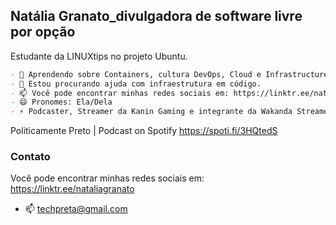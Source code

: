 ## Natália Granato_divulgadora de software livre por opção
Estudante da LINUXtips no projeto Ubuntu.

```markdown
- 🌱 Aprendendo sobre Containers, cultura DevOps, Cloud e Infrastructure as Code.
- 🤔 Estou procurando ajuda com infraestrutura em código.
- 📫 Você pode encontrar minhas redes sociais em: https://linktr.ee/nataliagranato
- 😄 Pronomes: Ela/Dela
- ⚡ Podcaster, Streamer da Kanin Gaming e integrante da Wakanda Streamers
```

Politicamente Preto | Podcast on Spotify https://spoti.fi/3HQtedS


### Contato
Você pode encontrar minhas redes sociais em: https://linktr.ee/nataliagranato
- 📫 techpreta@gmail.com
